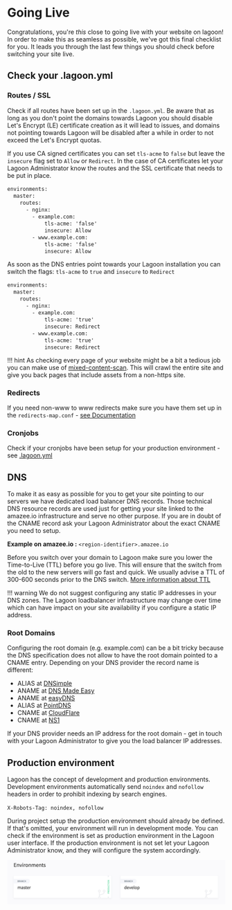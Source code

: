 # Going Live

Congratulations, you're _this_ close to going live with your website on lagoon! In order to make this as seamless as possible, we've got this final checklist for you. It leads you through the last few things you should check before switching your site live.

## Check your .lagoon.yml

### Routes / SSL

Check if all routes have been set up in the `.lagoon.yml`. Be aware that as long as you don't point the domains towards Lagoon you should disable Let's Encrypt \(LE\) certificate creation as it will lead to issues, and domains not pointing towards Lagoon will be disabled after a while in order to not exceed the Let's Encrypt quotas.

If you use CA signed certificates you can set `tls-acme` to `false` but leave the `insecure` flag set to `Allow` or `Redirect`. In the case of CA certificates let your Lagoon Administrator know the routes and the SSL certificate that needs to be put in place.

```text
environments:
  master:
    routes:
      - nginx:
        - example.com:
            tls-acme: 'false'
            insecure: Allow
        - www.example.com:
            tls-acme: 'false'
            insecure: Allow
```

As soon as the DNS entries point towards your Lagoon installation you can switch the flags: `tls-acme` to `true` and `insecure` to `Redirect`

```text
environments:
  master:
    routes:
      - nginx:
        - example.com:
            tls-acme: 'true'
            insecure: Redirect
        - www.example.com:
            tls-acme: 'true'
            insecure: Redirect
```

!!! hint As checking every page of your website might be a bit a tedious job you can make use of [mixed-content-scan](https://github.com/bramus/mixed-content-scan). This will crawl the entire site and give you back pages that include assets from a non-https site.

### Redirects

If you need non-www to www redirects make sure you have them set up in the `redirects-map.conf` - [see Documentation](https://github.com/amazeeio/lagoon/tree/384b9864a518e73f7ad13bb6a67ed7c688e06a1e/docs/docker_images/nginx/README.md#redirects-mapconf)

### Cronjobs

Check if your cronjobs have been setup for your production environment - see [.lagoon.yml](lagoon_yml.md#environmentsnamecronjobs)

## DNS

To make it as easy as possible for you to get your site pointing to our servers we have dedicated load balancer DNS records. Those technical DNS resource records are used just for getting your site linked to the amazee.io infrastructure and serve no other purpose. If you are in doubt of the CNAME record ask your Lagoon Administrator about the exact CNAME you need to setup.

**Example on amazee.io :** `<region-identifier>.amazee.io`

Before you switch over your domain to Lagoon make sure you lower the Time-to-Live \(TTL\) before you go live. This will ensure that the switch from the old to the new servers will go fast and quick. We usually advise a TTL of 300-600 seconds prior to the DNS switch. [More information about TTL](https://en.wikipedia.org/wiki/Time_to_live#DNS_records)

!!! warning We do not suggest configuring any static IP addresses in your DNS zones. The Lagoon loadbalancer infrastructure may change over time which can have impact on your site availability if you configure a static IP address.

### Root Domains

Configuring the root domain \(e.g. example.com\) can be a bit tricky because the DNS specification does not allow to have the root domain pointed to a CNAME entry. Depending on your DNS provider the record name is different:

* ALIAS at [DNSimple](https://dnsimple.com/)
* ANAME at [DNS Made Easy](http://www.dnsmadeeasy.com/)
* ANAME at [easyDNS](https://www.easydns.com/)
* ALIAS at [PointDNS](https://pointhq.com/)
* CNAME at [CloudFlare](https://www.cloudflare.com/)
* CNAME at [NS1](http://ns1.com)

If your DNS provider needs an IP address for the root domain - get in touch with your Lagoon Administrator to give you the load balancer IP addresses.

## Production environment

Lagoon has the concept of development and production environments. Development environments automatically send `noindex` and `nofollow` headers in order to prohibit indexing by search engines.

`X-Robots-Tag: noindex, nofollow`

During project setup the production environment should already be defined. If that's omitted, your environment will run in development mode. You can check if the environment is set as production environment in the Lagoon user interface. If the production environment is not set let your Lagoon Administrator know, and they will configure the system accordingly.

![](../../.gitbook/assets/lagoon-ui-production.png)

